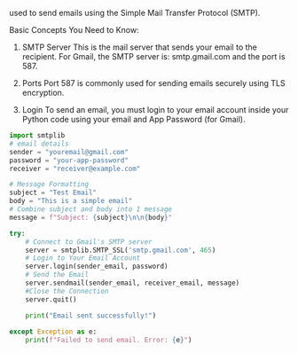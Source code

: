 used to send emails using the Simple Mail Transfer Protocol (SMTP).

Basic Concepts You Need to Know:
1. SMTP Server
This is the mail server that sends your email to the recipient.
For Gmail, the SMTP server is: smtp.gmail.com and the port is 587.

2. Ports
Port 587 is commonly used for sending emails securely using TLS encryption.

3. Login
To send an email, you must login to your email account inside your Python code using your email and App Password (for Gmail).

```python
import smtplib
# email details
sender = "youremail@gmail.com"
password = "your-app-password"
receiver = "receiver@example.com"

# Message Formatting
subject = "Test Email"
body = "This is a simple email"
# Combine subject and body into 1 message
message = f"Subject: {subject}\n\n{body}"

try:
    # Connect to Gmail's SMTP server
    server = smtplib.SMTP_SSL('smtp.gmail.com', 465)
    # Login to Your Email Account
    server.login(sender_email, password)
    # Send the Email
    server.sendmail(sender_email, receiver_email, message)
    #Close the Connection
    server.quit()

    print("Email sent successfully!")
    
except Exception as e:
    print(f"Failed to send email. Error: {e}")
```
